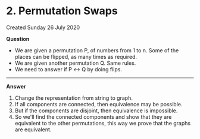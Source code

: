 # 2. Permutation Swaps
Created Sunday 26 July 2020

**Question**

* We are given a permutation P, of numbers from 1 to n. Some of the places can be flipped, as many times as required.
* We are given another permutation Q. Same rules.
* We need to answer if P ↔ Q by doing flips.


*****

**Answer**

1. Change the representation from string to graph.
2. If all components are connected, then equivalence may be possible.
3. But if the components are disjoint, then equivalence is impossible.
4. So we'll find the connected components and show that they are equivalent to the other permutations, this way we prove that the graphs are equivalent.


